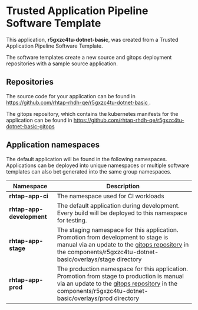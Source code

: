 # Trusted Application Pipeline Software Template

This application, **r5gxzc4tu-dotnet-basic**, was created from a Trusted Application Pipeline Software Template.

The software templates create a new source and gitops deployment repositories with a sample source application. 

## Repositories

The source code for your application can be found in [https://github.com/rhtap-rhdh-qe/r5gxzc4tu-dotnet-basic ](https://github.com/rhtap-rhdh-qe/r5gxzc4tu-dotnet-basic ).
 
The gitops repository, which contains the kubernetes manifests for the application can be found in 
[https://github.com/rhtap-rhdh-qe/r5gxzc4tu-dotnet-basic-gitops ](https://github.com/rhtap-rhdh-qe/r5gxzc4tu-dotnet-basic-gitops ) 

## Application namespaces 

The default application will be found in the following namespaces. Applications can be deployed into unique namespaces or multiple software templates can also bet generated into the same group namespaces.  

|  Namespace   |  Description   |  
| -------- | -------- |
| **rhtap-app-ci** | The namespace used for CI workloads |
| **rhtap-app-development** | The default application during development. Every build will be deployed to this namespace for testing. |
| **rhtap-app-stage** | The staging namespace for this application. Promotion from development to stage is manual via an update to the [gitops repository](https://github.com/rhtap-rhdh-qe/r5gxzc4tu-dotnet-basic-gitops ) in the components/r5gxzc4tu-dotnet-basic/overlays/stage directory |
| **rhtap-app-prod** | The production namespace for this application. Promotion from stage to production is manual via an update to the [gitops repository](https://github.com/rhtap-rhdh-qe/r5gxzc4tu-dotnet-basic-gitops ) in the components/r5gxzc4tu-dotnet-basic/overlays/prod directory |